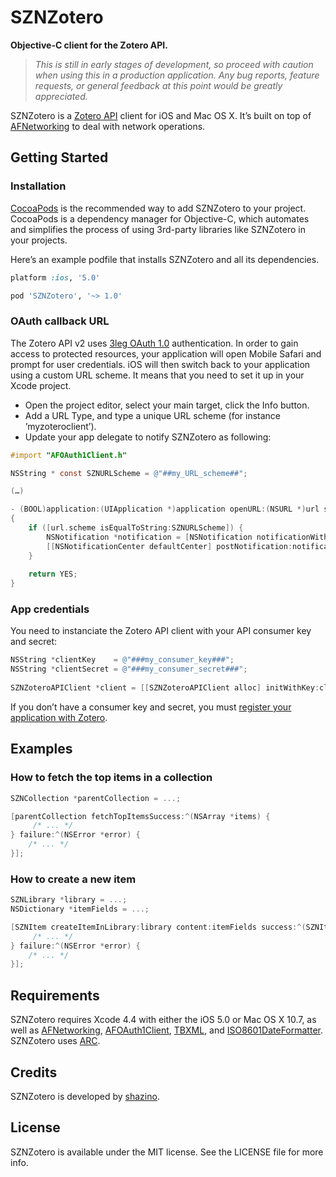 # SZNZotero

**Objective-C client for the Zotero API.**

> _This is still in early stages of development, so proceed with caution when using this in a production application.
> Any bug reports, feature requests, or general feedback at this point would be greatly appreciated._

SZNZotero is a [Zotero API](http://www.zotero.org/support/dev/server_api/v2/start) client for iOS and Mac OS X. It’s built on top of [AFNetworking](http://www.github.com/AFNetworking/AFNetworking) to deal with network operations.

## Getting Started

### Installation

[CocoaPods](http://cocoapods.org) is the recommended way to add SZNZotero to your project. CocoaPods is a dependency manager for Objective-C, which automates and simplifies the process of using 3rd-party libraries like SZNZotero in your projects.

Here’s an example podfile that installs SZNZotero and all its dependencies. 

```ruby
platform :ios, '5.0'

pod 'SZNZotero', '~> 1.0'
```

### OAuth callback URL

The Zotero API v2 uses [3leg OAuth 1.0](http://www.zotero.org/support/dev/server_api/v2/oauth) authentication. In order to gain access to protected resources, your application will open Mobile Safari and prompt for user credentials. iOS will then switch back to your application using a custom URL scheme. It means that you need to set it up in your Xcode project.

- Open the project editor, select your main target, click the Info button.
- Add a URL Type, and type a unique URL scheme (for instance ’myzoteroclient’).
- Update your app delegate to notify SZNZotero as following:

```objective-c
#import "AFOAuth1Client.h"

NSString * const SZNURLScheme = @"##my_URL_scheme##";

(…)

- (BOOL)application:(UIApplication *)application openURL:(NSURL *)url sourceApplication:(NSString *)sourceApplication annotation:(id)annotation
{
    if ([url.scheme isEqualToString:SZNURLScheme]) {
        NSNotification *notification = [NSNotification notificationWithName:kAFApplicationLaunchedWithURLNotification object:nil userInfo:@{kAFApplicationLaunchOptionsURLKey: url}];
        [[NSNotificationCenter defaultCenter] postNotification:notification];
    }
    
    return YES;
}
```

### App credentials

You need to instanciate the Zotero API client with your API consumer key and secret:

```objective-c
NSString *clientKey    = @"###my_consumer_key###";
NSString *clientSecret = @"###my_consumer_secret###";
    
SZNZoteroAPIClient *client = [[SZNZoteroAPIClient alloc] initWithKey:clientKey secret:clientSecret URLScheme:SZNURLScheme];
```

If you don’t have a consumer key and secret, you must [register your application with Zotero](http://www.zotero.org/oauth/apps).


## Examples

### How to fetch the top items in a collection

```objective-c
SZNCollection *parentCollection = ...;

[parentCollection fetchTopItemsSuccess:^(NSArray *items) {
     /* ... */
} failure:^(NSError *error) {
    /* ... */
}];
```

### How to create a new item

```objective-c
SZNLibrary *library = ...;
NSDictionary *itemFields = ...;

[SZNItem createItemInLibrary:library content:itemFields success:^(SZNItem *newItem) {
     /* ... */
} failure:^(NSError *error) {
    /* ... */
}];
```

## Requirements

SZNZotero requires Xcode 4.4 with either the iOS 5.0 or Mac OS X 10.7, as well as [AFNetworking](https://github.com/AFNetworking/AFNetworking), [AFOAuth1Client](https://github.com/AFNetworking/AFOAuth1Client), [TBXML](http://www.tbxml.co.uk/TBXML/TBXML_Free.html), and [ISO8601DateFormatter](https://bitbucket.org/boredzo/iso-8601-parser-unparser/). SZNZotero uses [ARC](https://developer.apple.com/library/ios/#releasenotes/ObjectiveC/RN-TransitioningToARC/Introduction/Introduction.html).

## Credits

SZNZotero is developed by [shazino](http://www.shazino.com).

## License

SZNZotero is available under the MIT license. See the LICENSE file for more info.
